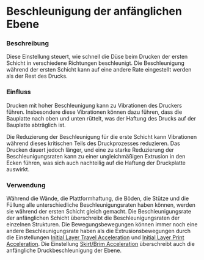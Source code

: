 Beschleunigung der anfänglichen Ebene
====
### **Beschreibung**
Diese Einstellung steuert, wie schnell die Düse beim Drucken der ersten Schicht in verschiedene Richtungen beschleunigt. Die Beschleunigung während der ersten Schicht kann auf eine andere Rate eingestellt werden als der Rest des Drucks.

### **Einfluss**
Drucken mit hoher Beschleunigung kann zu Vibrationen des Druckers führen. Insbesondere diese Vibrationen können dazu führen, dass die Bauplatte nach oben und unten rüttelt, was der Haftung des Drucks auf der Bauplatte abträglich ist.

Die Reduzierung der Beschleunigung für die erste Schicht kann Vibrationen während dieses kritischen Teils des Druckprozesses reduzieren. Das Drucken dauert jedoch länger, und eine zu starke Reduzierung der Beschleunigungsraten kann zu einer ungleichmäßigen Extrusion in den Ecken führen, was sich auch nachteilig auf die Haftung der Druckplatte auswirkt.

### **Verwendung**
Während die Wände, die Plattformhaftung, die Böden, die Stütze und die Füllung alle unterschiedliche Beschleunigungsraten haben können, werden sie während der ersten Schicht gleich gemacht. Die Beschleunigungsrate der anfänglichen Schicht überschreibt die Beschleunigungsraten der einzelnen Strukturen. Die Bewegungsbewegungen können immer noch eine andere Beschleunigungsrate haben als die Extrusionsbewegungen durch die Einstellungen [Initial Layer Travel Acceleration](acceleration_travel_layer_0.md) und [Initial Layer Print Acceleration](acceleration_print_layer_0.md). Die Einstellung [Skirt/Brim Acceleration](acceleration_skirt_brim.md) überschreibt auch die anfängliche Druckbeschleunigung der Ebene.